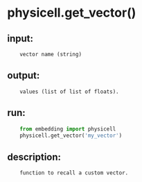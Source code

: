 # physicell.get_vector()

## input:
```
    vector name (string)

```

## output:
```
    values (list of list of floats).

```

## run:
```python
    from embedding import physicell
    physicell.get_vector('my_vector')

```

## description:
```
    function to recall a custom vector.
```